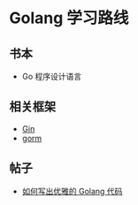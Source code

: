 # Golang 学习路线

## 书本

- Go 程序设计语言

## 相关框架

- [Gin](https://gin-gonic.com/zh-cn/docs/quickstart/)
- [gorm](https://gorm.io/zh_CN/docs/)

## 帖子

- [如何写出优雅的 Golang 代码](https://www.infoq.cn/article/QXD7a37pFvYiY8bHy1Ut)
